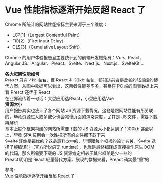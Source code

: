 # Vue 性能指标逐渐开始反超 React 了
Chrome 所统计的网站性能指标主要来源于三个维度：    
- LCP[1]（Largest Contentful Paint）
- FID[2]（First Input Delay）
- CLS[3]（Cumulative Layout Shift）

Chrome 的用户体验报告里主要统计到的前端开发框架有：Vue、React、Angular JS、Angular、Preact、Svelte、Next.js、Nuxt.js、SvelteKit ...   

**各大框架性能如何**  
Preact 只有 4kb 左右，而 React 有 32kb 左右，都知道前者是后者的轻量级的替代方案，从图中数据可以看出，这两者性能差不多，甚至在 PC 端的图表数据上来看 Preact 还优于 React  
在业界流传着一句话：大型应用选React，小型应用选Vue  
**资源大小**  
用户报告其实也统计了各个网站 JS 资源下载情况，这也是跟网站性能有所关联的，毕竟资源过大或多或少也会减慢页面的渲染速度，尤其是 JS 文件，需要下载再解析  
基本上每个框架构建的网站所需要下载的 JS 资源大小都达到了 1000kb 甚至以上，毕竟 SPA 应用会一次性把所有的文件都下载下来  
Svelte 好像是最优的？这是意料之中的，毕竟跟每个框架的设计有关，Svelte 选择了纯编译时（官方所说的无 runtime），也就是最终编译成直接操作原生 DOM 的代码，那么所需要下载的 JS 资源肯定相较于其它框架是少一些的  
Preact 明明是 React 轻量替代方案，展现的数据来看，Preact 确实最"重"的


参考:  
[Vue 性能指标逐渐开始反超 React 了](https://mp.weixin.qq.com/s/DPSAJCdlfg064Dgyv6HisA)
